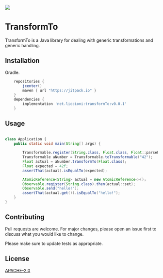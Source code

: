 [![](https://jitpack.io/v/liccioni/transformTo.svg)](https://jitpack.io/#liccioni/transformTo)

# TransformTo

TransformTo is a Java library for dealing with generic transformations and generic handling.

## Installation

Gradle.

```groovy
    repositories {
        jcenter()
        maven { url "https://jitpack.io" }
    }
    dependencies {
        implementation 'net.liccioni:transformTo:v0.0.1'
    }
```

## Usage

```java

class Application {
    public static void main(String[] args) {
        
        Transformable.register(String.class, Float.class, Float::parseFloat);
        Transformable aNumber = Transformable.toTransformable("42");
        Float actual = aNumber.transformTo(Float.class);
        Float expected = 42f;
        assertThat(actual).isEqualTo(expected);

        AtomicReference<String> actual = new AtomicReference<>();
        Observable.register(String.class).then(actual::set);
        Observable.send("hello!");
        assertThat(actual.get()).isEqualTo("hello!");
    }
}

```

## Contributing
Pull requests are welcome. For major changes, please open an issue first to discuss what you would like to change.

Please make sure to update tests as appropriate.

## License
[APACHE-2.0](https://www.apache.org/licenses/LICENSE-2.0.html)